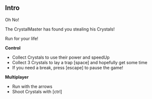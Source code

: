## Intro
Oh No!

The CrystalMaster has found you stealing his Crystals! 

Run for your life!

**Control**
+ Collect Crystals to use their power and speedUp
+ Collect 3 Crystals to lay a trap [space] and hopefully get some time
+ If you need a break, press [escape] to pause the game!

**Multiplayer**
+ Run with the arrows
+ Shoot Crystals with [ctrl]
